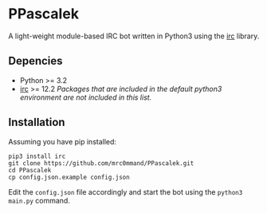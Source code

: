 # PPascalek

A light-weight module-based IRC bot written in Python3 using the [irc](https://bitbucket.org/jaraco/irc/) library.

## Depencies
* Python >= 3.2
* [irc](https://bitbucket.org/jaraco/irc/) >= 12.2
_Packages that are included in the default python3 environment are not included in this list._

## Installation
Assuming you have pip installed:
```
pip3 install irc
git clone https://github.com/mrc0mmand/PPascalek.git
cd PPascalek
cp config.json.example config.json
```
Edit the `config.json` file accordingly and start the bot using the `python3 main.py` command.



